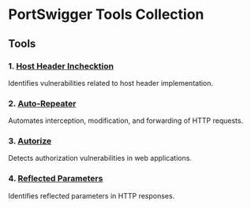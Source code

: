 # PortSwigger Tools Collection

## Tools

### 1. [Host Header Inchecktion](https://github.com/portswigger/host-header-inchecktion)
Identifies vulnerabilities related to host header implementation.

### 2. [Auto-Repeater](https://github.com/portswigger/auto-repeater)
Automates interception, modification, and forwarding of HTTP requests.

### 3. [Autorize](https://github.com/portswigger/autorize)
Detects authorization vulnerabilities in web applications.

### 4. [Reflected Parameters](https://github.com/portswigger/reflected-parameters)
Identifies reflected parameters in HTTP responses.
